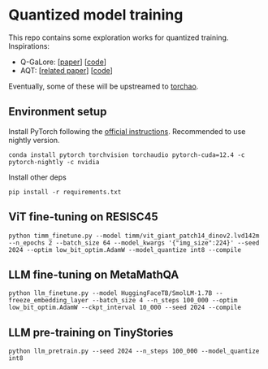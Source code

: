 # Quantized model training

This repo contains some exploration works for quantized training. Inspirations:

- Q-GaLore: [[paper](https://arxiv.org/abs/2407.08296)] [[code](https://github.com/VITA-Group/Q-GaLore)]
- AQT: [[related paper](https://arxiv.org/abs/2105.03536)] [[code](https://github.com/google/aqt)]

Eventually, some of these will be upstreamed to [torchao](https://github.com/pytorch/ao).

## Environment setup

Install PyTorch following the [official instructions](https://pytorch.org/). Recommended to use nightly version.

```
conda install pytorch torchvision torchaudio pytorch-cuda=12.4 -c pytorch-nightly -c nvidia
```

Install other deps

```
pip install -r requirements.txt
```

## ViT fine-tuning on RESISC45

```
python timm_finetune.py --model timm/vit_giant_patch14_dinov2.lvd142m --n_epochs 2 --batch_size 64 --model_kwargs '{"img_size":224}' --seed 2024 --optim low_bit_optim.AdamW --model_quantize int8 --compile
```

## LLM fine-tuning on MetaMathQA

```
python llm_finetune.py --model HuggingFaceTB/SmolLM-1.7B --freeze_embedding_layer --batch_size 4 --n_steps 100_000 --optim low_bit_optim.AdamW --ckpt_interval 10_000 --seed 2024 --compile
```

## LLM pre-training on TinyStories

```
python llm_pretrain.py --seed 2024 --n_steps 100_000 --model_quantize int8
```
